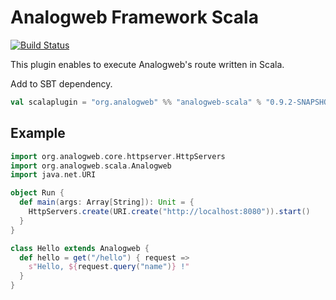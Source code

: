 Analogweb Framework Scala
===============================================

[![Build Status](https://travis-ci.org/analogweb/scala-plugin.svg?branch=master)](https://travis-ci.org/analogweb/scala-plugin)

This plugin enables to execute Analogweb's route written in Scala.

Add to SBT dependency.

```scala
val scalaplugin = "org.analogweb" %% "analogweb-scala" % "0.9.2-SNAPSHOT"
```
## Example

```scala
import org.analogweb.core.httpserver.HttpServers
import org.analogweb.scala.Analogweb
import java.net.URI

object Run {
  def main(args: Array[String]): Unit = {
    HttpServers.create(URI.create("http://localhost:8080")).start()
  }
}

class Hello extends Analogweb {
  def hello = get("/hello") { request => 
    s"Hello, ${request.query("name")} !"
  }
}
```
